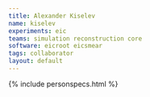 ```yaml
---
title: Alexander Kiselev
name: kiselev
experiments: eic
teams: simulation reconstruction core
software: eicroot eicsmear
tags: collaborator
layout: default
---
```


{% include personspecs.html %}
